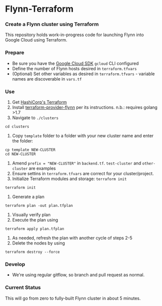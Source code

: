 # Flynn-Terraform

### Create a Flynn cluster using Terraform

This repository holds work-in-progress code for launching Flynn into Google Cloud using Terraform.
### Prepare
- Be sure you have the [Google Cloud SDK][1] `gcloud` CLI configured
- Define the number of Flynn hosts desired in `terraform.tfvars`
- (Optional) Set other variables as desired in `terraform.tfvars` - variable names are discoverable in `vars.tf`

### Use

1. Get [HashiCorp's Terraform][2]
1. Install [terraform-provider-flynn][3] per its instructions. n.b.: requires golang >1.7
1. Navigate to `./clusters`
```
cd clusters
```
1. Copy `template` folder to a folder with your new cluster name and enter the folder:
```
cp template NEW-CLUSTER
cd NEW-CLUSTER
```
1. Amend `prefix = "NEW-CLUSTER"` in `backend.tf`. `test-cluster` and `other-cluster` are examples
1. Ensure settins in `terraform.tfvars` are correct for your cluster/project.
1. Initialize Terraform modules and storage: `terraform init`
```
terraform init
```
1. Generate a plan
```
terraform plan -out plan.tfplan
```
1. Visually verify plan
1. Execute the plan using
```
terraform apply plan.tfplan
```
1. As needed, refresh the plan with another cycle of steps 2-5
1. Delete the nodes by using
```
terraform destroy --force
```

### Develop
- We're using regular gitflow, so branch and pull request as normal.

### Current Status

This will go from zero to fully-built Flynn cluster in about 5 minutes.


[1]: https://cloud.google.com/sdk/downloads
[2]: https://www.terraform.io/downloads.html
[3]:https://github.com/benosman/terraform-provider-flynn
